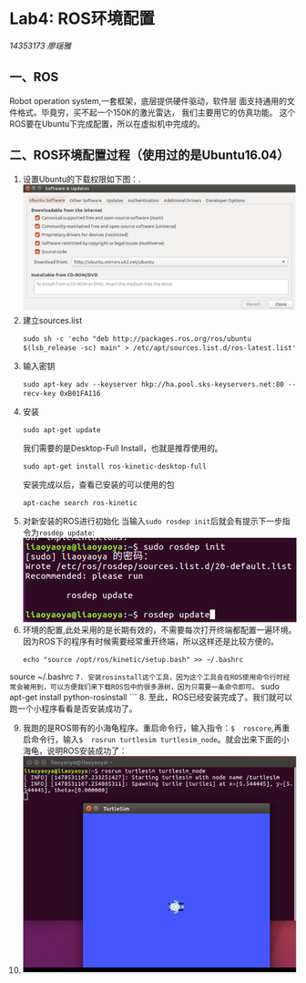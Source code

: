 # Lab4: ROS环境配置
*14353173 廖瑶雅*
## 一、ROS
Robot operation system,一套框架，底层提供硬件驱动，软件层 面支持通用的文件格式。毕竟穷，买不起一个150K的激光雷达， 我们主要用它的仿真功能。 这个ROS要在Ubuntu下完成配置，所以在虚拟机中完成的。

## 二、ROS环境配置过程（使用过的是Ubuntu16.04）
1. 设置Ubuntu的下载权限如下图：.
   ![fig1](https://github.com/liaoyaoya/ES2016_14353173/blob/master/img/ros1.png)   
2. 建立sources.list  
    ```
    sudo sh -c 'echo "deb http://packages.ros.org/ros/ubuntu $(lsb_release -sc) main" > /etc/apt/sources.list.d/ros-latest.list'
    ```
3. 输入密钥  
    ```
    sudo apt-key adv --keyserver hkp://ha.pool.sks-keyservers.net:80 --recv-key 0xB01FA116
    ```
4. 安装  
    ```
    sudo apt-get update
    ```
    我们需要的是Desktop-Full Install，也就是推荐使用的。
    ```
    sudo apt-get install ros-kinetic-desktop-full
    ```
    安装完成以后，查看已安装的可以使用的包
    ```
    apt-cache search ros-kinetic
    ```
5. 对新安装的ROS进行初始化
    当输入`sudo rosdep init`后就会有提示下一步指令为`rosdep update`:
    ![fig2](https://github.com/liaoyaoya/ES2016_14353173/blob/master/img/ros2.png)  
6. 环境的配置,此处采用的是长期有效的，不需要每次打开终端都配置一遍环境。因为ROS下的程序有时候需要经常重开终端，所以这样还是比较方便的。
    ```
    echo "source /opt/ros/kinetic/setup.bash" >> ~/.bashrc
source ~/.bashrc
    ```
7. 安装rosinstall这个工具，因为这个工具会在ROS使用命令行时经常会被用到，可以方便我们来下载ROS包中的很多源树，因为只需要一条命令即可。
    ```
    sudo apt-get install python-rosinstall
    ```
8. 至此，ROS已经安装完成了。我们就可以跑一个小程序看看是否安装成功了。

9. 我跑的是ROS带有的小海龟程序。重启命令行，输入指令：`$  roscore`,再重启命令行，输入`$  rosrun turtlesim turtlesim_node`。就会出来下面的小海龟，说明ROS安装成功了：
10. ![fig3](https://github.com/liaoyaoya/ES2016_14353173/blob/master/img/ros3.png)  